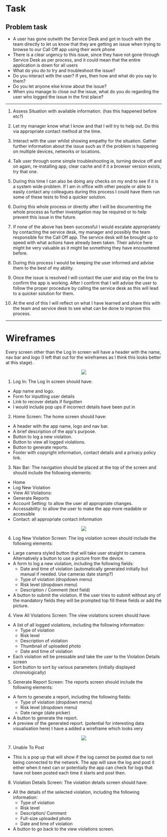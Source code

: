 # Task

## Problem task
* A user has gone outwith the Service Desk and got in touch with the team directly to let us know  that they are getting an issue when trying to browse to our Call Off app using their work phone
* There is a clear urgency to this issue, since they have not gone through Service Desk as per process, and it could mean that the entire application is down for all users
* What do you do to try and troubleshoot the issue?
* Do you interact with the user? If yes, then how and what do you say to them? 
* Do you let anyone else know about the issue?
* When you manage to close out the issue, what do you do regarding the user who logged the issue in the first place?
***

1. Assess Situation with available information. (has this happened before etc?)

2. Let my manager know what I know and that I will try to help out. Do this via appropriate contact method at the time.

3. Interact with the user whilst showing empathy for the situation. Gather further information about the issue such as if the problem is happening on multiple devices, networks or locations.

4. Talk user through some simple troubleshooting ie, turning device off and on again, re-installing app, clear cache and if it a browser version exists, try that one.
5. During this time I can also be doing any checks on my end to see if it is a system wide problem. If I am in office with other people or able to easily contact any colleagues during this process I could have them run some of these tests to find a quicker solution.

6. During this whole process or directly after I will be documenting the whole process as further investigation may be required or to help prevent this issue in the future.

7. If none of the above has been successful I would escalate appropriately by contacting the service desk, my manager and possibly the team responsible for the Call Off app. The service desk will be brought up to speed with what actions have already been taken. Their advice here might be very valuable as it might be something they have encountered before.

8. During this process I would be keeping the user informed and advise them to the best of my ability.

9. Once the issue is resolved I will contact the user and stay on the line to confirm the app is working. After I confirm that I will advise the user to follow the proper procedure by calling the service desk as this will lead to a quicker solution for them.

10. At the end of this I will reflect on what I have learned and share this with the team and service desk to see what can be done to improve this process.
***

# Wireframes


Every screen other than the Log In screen will have a header with the name, nav bar and logo (I left that out for the wireframes as I think this looks better at this stage).

<div align="center">
<img src =first.png?raw=true >
</div>

1. Log In:
The Log In screen should have:
- App name and logo.
- Form for inputting user details
- Link to recover details if forgotten
- I would include pop ups if incorrect details have been put in


2. Home Screen:
The home screen should have:
- A header with the app name, logo and nav bar.
- A brief description of the app's purpose.
- Button to log a new violation.
- Button to view all logged violations.
- Button to generate reports.
- Footer with copyright information, contact details and a privacy policy link.

3. Nav Bar:
The navigation should be placed at the top of the screen and should include the following elements:
- Home
- Log New Violation
- View All Violations:
- Generate Reports
- Account Setting: to allow the user all appropriate changes.
- Accessability: to allow the user to make the app more readable or accessible 
- Contact: all appropriate contact information

<div align="center">
<img src =second.png?raw=true >
</div>

4. Log New Violation Screen:
The log violation screen should include the following elements:
- Large camera styled button that will take user straight to camera. Alternatively a button to use a picture from the device. 
- A form to log a new violation, including the following fields:
  - Date and time of violation (automatically generated initially but manual if needed. Use cameras date stamp?)
  - Type of violation (dropdown menu)
  - Risk level (dropdown menu)
  - Description / Comment (text field)
- A button to submit the violation. If the user tries to submit without any of the mandatory fields they will be prompted top fill these fields or add the picture.

4. View All Violations Screen:
The view violations screen should have:
- A list of all logged violations, including the following information:
  - Type of violation
  - Risk level
  - Description of violation
  - Thumbnail of uploaded photo
  - Date and time of violation
- Each violation wll be pressable and take the user to the Violation Details screen 
- Sort button to sort by various parameters (initially displayed chronologically)

5. Generate Report Screen:
The reports screen should include the following elements:
- A form to generate a report, including the following fields:
  - Type of violation (dropdown menu)
  - Risk level (dropdown menu)
  - Date range (date picker)
- A button to generate the report.
- A preview of the generated report. (potential for interesting data visualisation here)
I have a added a wireframe which looks very 

<div align="center">
<img src =third.png?raw=true >
</div>

7. Unable To Post
- This is a pop up that will show if the log cannot be posted due to not being connected to the network. The app will save the log and post it either when it next can or potentially the app can check for logs that have not been posted each time it starts and post then.  


8. Violation Details Screen:
The violation details screen should have:
- All the details of the selected violation, including the following information:
  - Type of violation
  - Risk level
  - Description/ Comment
  - Full-size uploaded photo
  - Date and time of violation
- A button to go back to the view violations screen.









